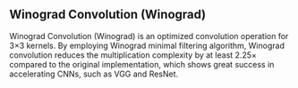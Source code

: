 ## Winograd Convolution (Winograd)

Winograd Convolution (Winograd) is an optimized convolution operation for 3×3 kernels. By employing Winograd minimal filtering algorithm, Winograd convolution reduces the multiplication complexity by at least 2.25× compared to the original implementation, which shows great success in accelerating CNNs, such as VGG and ResNet.